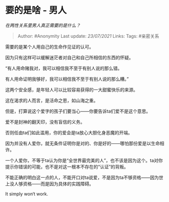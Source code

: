 # 要的是啥 - 男人
*在两性关系里男人真正需要的是什么？*

> Author: #Anonymity
> Last update: *23/07/2021*
> Links:
> Tags:    #亲密关系

需要的是某个人用自己的生命作见证的认可。

因为只有这样可以缓解迷茫者对自己和自己所相信的东西的怀疑。

“有人用命赌我对，我可以相信我不至于有别人说的那么错。

有人用命证明我够好，我可以相信我不至于有别人说的那么糟。”

这两个安全感，是年轻人可以比较容易获得的一大甜蜜快乐的来源。

这在渴求的人而言，是活命之恩，如山海之重。

但是，打算说这个爱字的孩子们要当心——你要告诉ta们爱不是这个意思。

爱不是封神的翻天印，没有盲信的义务。

否则任由ta们如此滥用，你的爱会是ta放心大胆化身恶魔的开端。

因为并没有人爱你，就无条件证明你是对的、你是好的——哪怕那份爱是以生命相许。

一个人爱你，不等于ta认为你是“全世界最完美的人”，也不该是因为这个。ta对你提示你错误的可能，也不是对这一根本不存在的“认证”的背叛。

不能正确的明白这一点的人，不能开口对ta说爱，不是因为ta不够资格——因为世上没人够资格——而是因为具体的实践障碍。

It simply won‘t work.
